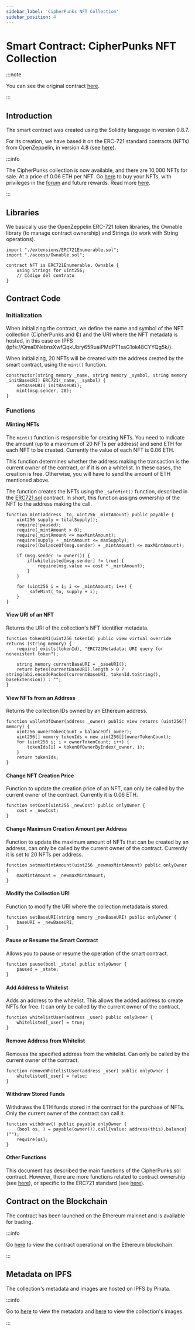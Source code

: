 ```yaml
---
sidebar_label: 'CipherPunks NFT Collection'
sidebar_position: 4
---
```


# Smart Contract: CipherPunks NFT Collection

:::note

You can see the original contract [here](https://github.com/CipherShop/core/tree/master/contracts/CipherPunks.sol).

:::

## Introduction

The smart contract was created using the Solidity language in version 0.8.7.

For its creation, we have based it on the ERC-721 standard contracts (NFTs) from OpenZeppelin, in version 4.8 (see [here](https://github.com/OpenZeppelin/openzeppelin-contracts/tree/release-v4.8/contracts/token/ERC721)).

:::info

The CipherPunks collection is now available, and there are 10,000 NFTs for sale. At a price of 0.06 ETH per NFT. Go [here](https://ciphershop.org/cipherpunks) to buy your NFTs, with privileges in the [forum](https://forum.ciphershop.org) and future rewards. Read more [here](https://ciphershop.org/blog/the-forum).

:::

## Libraries

We basically use the OpenZeppelin ERC-721 token libraries, the Ownable library (to manage contract ownership) and Strings (to work with String operations).

```
import "./extensions/ERC721Enumerable.sol";
import "./access/Ownable.sol";

contract NFT is ERC721Enumerable, Ownable {
    using Strings for uint256;
    // Código del contrato
}
```

## Contract Code

### Initialization

When initializing the contract, we define the name and symbol of the NFT collection (CipherPunks and ₵) and the URI where the NFT metadata is hosted, in this case on IPFS (ipfs://QmaDNebnsXwfQqkUbry65RuaiPMdPT1saG1ok48CYYQg5k/).

When initializing, 20 NFTs will be created with the address created by the smart contract, using the `mint()` function.

```
constructor(string memory _name, string memory _symbol, string memory _initBaseURI) ERC721(_name, _symbol) {
    setBaseURI(_initBaseURI);
    mint(msg.sender, 20);
}
```

### Functions

#### Minting NFTs

The `mint()` function is responsible for creating NFTs. You need to indicate the amount (up to a maximum of 20 NFTs per address) and send ETH for each NFT to be created. Currently the value of each NFT is 0.06 ETH.

This function determines whether the address making the transaction is the current owner of the contract, or if it is on a whitelist. In these cases, the creation is free. Otherwise, you will have to send the amount of ETH mentioned above.

The function creates the NFTs using the `_safeMint()` function, described in the [ERC721.sol](https://github.com/CipherShop/core/tree/master/contracts/ERC721.sol) contract. In short, this function assigns ownership of the NFT to the address making the call.

```
function mint(address _to, uint256 _mintAmount) public payable {
    uint256 supply = totalSupply();
    require(!paused);
    require(_mintAmount > 0);
    require(_mintAmount <= maxMintAmount);
    require(supply + _mintAmount <= maxSupply);
    require((balanceOf(msg.sender) + _mintAmount) <= maxMintAmount);

    if (msg.sender != owner()) {
        if(whitelisted[msg.sender] != true) {
            require(msg.value >= cost * _mintAmount);
        }
    }

    for (uint256 i = 1; i <= _mintAmount; i++) {
        _safeMint(_to, supply + i);
    }
}
```

#### View URI of an NFT

Returns the URI of the collection's NFT identifier metadata.

```
function tokenURI(uint256 tokenId) public view virtual override returns (string memory) {
    require(_exists(tokenId), "ERC721Metadata: URI query for nonexistent token");

    string memory currentBaseURI = _baseURI();
    return bytes(currentBaseURI).length > 0 ? string(abi.encodePacked(currentBaseURI, tokenId.toString(), baseExtension)) : "";
}
```

#### View NFTs from an Address

Returns the collection IDs owned by an Ethereum address.

```
function walletOfOwner(address _owner) public view returns (uint256[] memory) {
    uint256 ownerTokenCount = balanceOf(_owner);
    uint256[] memory tokenIds = new uint256[](ownerTokenCount);
    for (uint256 i; i < ownerTokenCount; i++) {
        tokenIds[i] = tokenOfOwnerByIndex(_owner, i);
    }
    return tokenIds;
}
```

#### Change NFT Creation Price

Function to update the creation price of an NFT, can only be called by the current owner of the contract. Currently it is 0.06 ETH.

```
function setCost(uint256 _newCost) public onlyOwner {
    cost = _newCost;
}
```

#### Change Maximum Creation Amount per Address

Function to update the maximum amount of NFTs that can be created by an address, can only be called by the current owner of the contract. Currently it is set to 20 NFTs per address.

```
function setmaxMintAmount(uint256 _newmaxMintAmount) public onlyOwner {
    maxMintAmount = _newmaxMintAmount;
}
```

#### Modify the Collection URI

Function to modify the URI where the collection metadata is stored.

```
function setBaseURI(string memory _newBaseURI) public onlyOwner {
    baseURI = _newBaseURI;
}
```

#### Pause or Resume the Smart Contract

Allows you to pause or resume the operation of the smart contract.

```
function pause(bool _state) public onlyOwner {
    paused = _state;
}
```

#### Add Address to Whitelist

Adds an address to the whitelist. This allows the added address to create NFTs for free. It can only be called by the current owner of the contract.

```
function whitelistUser(address _user) public onlyOwner {
    whitelisted[_user] = true;
}
```

#### Remove Address from Whitelist

Removes the specified address from the whitelist. Can only be called by the current owner of the contract.

```
function removeWhitelistUser(address _user) public onlyOwner {
    whitelisted[_user] = false;
}
```

#### Withdraw Stored Funds

Withdraws the ETH funds stored in the contract for the purchase of NFTs. Only the current owner of the contract can call it.

```
function withdraw() public payable onlyOwner {
    (bool os, ) = payable(owner()).call{value: address(this).balance}("");
    require(os);
}
```

#### Other Functions

This document has described the main functions of the CipherPunks.sol contract. However, there are more functions related to contract ownership (see [here](https://github.com/CipherShop/core/tree/master/contracts/access/Ownable.sol)), or specific to the ERC721 standard (see [here](https://github.com/CipherShop/core/tree/master/contracts/ERC721.sol)).

## Contract on the Blockchain

The contract has been launched on the Ethereum mainnet and is available for trading.

:::info

Go [here](https://etherscan.io/address/0x19b9a91a07d5c539f0078768034530370a659d0e#code) to view the contract operational on the Ethereum blockchain.

:::

## Metadata on IPFS

The collection's metadata and images are hosted on IPFS by Pinata.

:::info

Go to [here](https://aquamarine-imaginative-pike-30.mypinata.cloud/ipfs/QmaDNebnsXwfQqkUbry65RuaiPMdPT1saG1ok48CYYQg5k/) to view the metadata and [here](https://aquamarine-imaginative-pike-30.mypinata.cloud/ipfs/QmVXWovu3MajR9L3n2M9wQogDbhoPFwfVA4ws17e7oZ1U9/) to view the collection's images.

:::
